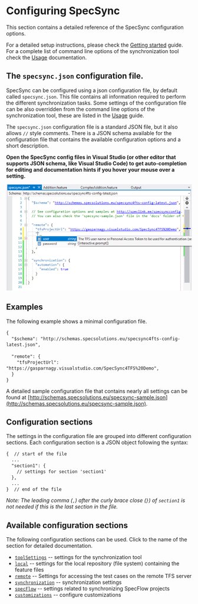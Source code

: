# Configuring SpecSync

This section contains a detailed reference of the SpecSync configuration options.

For a detailed setup instructions, please check the [Getting started](getting-started.md) guide. For a complete list of command line options of the synchronization tool check the [Usage](usage.md) documentation.

## The `specsync.json` configuration file. 

SpecSync can be configured using a json configuration file, by default called `specsync.json`. This file contains all information required to perform the different synchronization tasks. Some settings of the configuration file can be also overridden from the command line options of the synchronization tool, these are listed in the [Usage](usage.md) guide.

The `specsync.json` configuration file is a standard JSON file, but it also allows `//` style comments. There is a JSON schema available for the configuration file that contains the available configuration options and a short description.

**Open the SpecSync config files in Visual Studio (or other editor that supports JSON schema, like Visual Studio Code) to get auto-completion for editing and documentation hints if you hover your mouse over a setting.**

![Code completion of the configuration file in Visual Studio](img/configuration-completion-in-vs.png)

## Examples

The following example shows a minimal configuration file.

```
{
  "$schema": "http://schemas.specsolutions.eu/specsync4fts-config-latest.json",

  "remote": {
    "tfsProjectUrl": "https://gasparnagy.visualstudio.com/SpecSync4TFS%20Demo",
  }
}
```

A detailed sample configuration file that contains nearly all settings can be found at [http://schemas.specsolutions.eu/specsync-sample.json](http://schemas.specsolutions.eu/specsync-sample.json).

## Configuration sections

The settings in the configuration file are grouped into different configuration sections. Each configuration section is a JSON object following the syntax:

```
{  // start of the file
  ...
  "section1": {
    // settings for section 'section1' 
  },
  ...  
}  // end of the file
```

_Note: The leading comma (`,`) after the curly brace close (`}`) of `section1` is not needed if this is the last section in the file._

## Available configuration sections

The following configuration sections can be used. Click to the name of the section for detailed documentation.

* [`toolSettings`](configuration/configuration-toolsettings.md) -- settings for the synchronization tool
* [`local`](configuration/configuration-local.md) -- settings for the local repository (file system) containing the feature files
* [`remote`](configuration/configuration-remote.md) -- Settings for accessing the test cases on the remote TFS server
* [`synchronization`](configuration/configuration-synchronization.md) -- synchronization settings
* [`specFlow`](configuration/configuration-specflow.md) -- settings related to synchronizing SpecFlow projects
* [`customizations`](configuration/configuration-customizations.md) -- configure customizations
